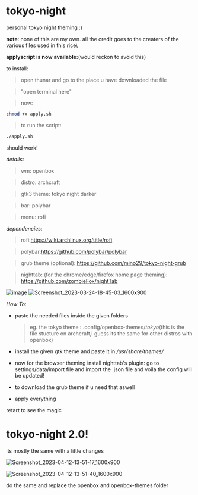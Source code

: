 # tokyo-night
personal tokyo night theming :)

**note**:
none of this are my own. all the credit goes to the creaters of the various files used in this rice\

**applyscript is now available:**(would reckon to avoid this)

to install:
> open thunar and go to the place u have downloaded the file

> "open terminal here" 

> now:
```bash 
chmod +x apply.sh
```
> to run the script:
```bash
./apply.sh
```

should work!

*details*:
> wm: openbox

> distro: archcraft

> gtk3 theme: tokyo night darker

> bar: polybar

> menu: rofi

*dependencies*:

>rofi:https://wiki.archlinux.org/title/rofi

>polybar:https://github.com/polybar/polybar

> grub theme (optional): https://github.com/mino29/tokyo-night-grub

>nighttab: (for the chrome/edge/firefox home page theming): https://github.com/zombieFox/nightTab



![image](https://user-images.githubusercontent.com/85402808/227523357-daffef52-47b7-457b-9c72-83257e5a4b33.png)
![Screenshot_2023-03-24-18-45-03_1600x900](https://user-images.githubusercontent.com/85402808/227532242-04b0598d-c553-483f-a8e7-d8821639065c.png)

*How To*:

- paste the needed files inside the given folders

  > eg. the tokyo theme : .config/openbox-themes/*tokyo*(this is the file stucture on archcraft,i guess its the same for other distros with openbox)

- install the given gtk theme and paste it in */usr/share/themes/*

- now for the browser theming install nighttab's plugin: go to settings/data/import file and import the .json file and voila the config will be updated!

- to download the grub theme if u need that aswell

- apply everything 

retart to see the magic


# tokyo-night 2.0!

its mostly the same with a little changes 

![Screenshot_2023-04-12-13-51-17_1600x900](https://user-images.githubusercontent.com/85402808/231404571-615ebe4d-8ad7-4409-85f5-a1674eed8978.png)

![Screenshot_2023-04-12-13-51-40_1600x900](https://user-images.githubusercontent.com/85402808/231404638-4a299f40-d330-45a4-a710-9706940ee200.png)

do the same and replace the openbox and openbox-themes folder 

